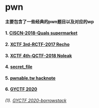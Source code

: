 # pwn

#### 主要包含了一些经典的pwn题目以及对应的wp
#### 1. [CISCN-2018-Quals supermarket](https://github.com/JiaweiHawk/pwn/tree/master/CISCN-2018-Quals%20supermarket)
#### 2. [XCTF 3rd-RCTF-2017 Recho](https://github.com/JiaweiHawk/pwn/tree/master/XCTF%203rd-RCTF-2017%20Recho)
#### 3. [XCTF 4th-QCTF-2018 Noleak](https://github.com/JiaweiHawk/pwn/tree/master/XCTF%204th-QCTF-2018%20Noleak)
#### 4. [secret_file](https://github.com/JiaweiHawk/pwn/tree/master/secret_file)
#### 5. [pwnable.tw hacknote](https://github.com/JiaweiHawk/pwn/tree/master/pwnable.tw%20hacknote)
#### 6. [GYCTF 2020](https://github.com/JiaweiHawk/pwn/tree/master/GYCTF%202020)
###### (1).	[GYCTF 2020-borrowstack](https://github.com/JiaweiHawk/pwn/tree/master/GYCTF%202020/borrowstack)

